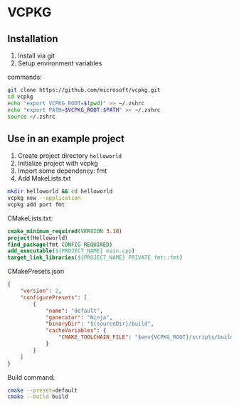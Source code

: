 # VCPKG
## Installation
1. Install via git
2. Setup environment variables

commands:
```bash
git clone https://github.com/microsoft/vcpkg.git
cd vcpkg
echo "export VCPKG_ROOT=$(pwd)" >> ~/.zshrc
echo "export PATH=$VCPKG_ROOT:$PATH" >> ~/.zshrc
source ~/.zshrc
```

## Use in an example project
1. Create project directory `helloworld`
2. Initialize project with vcpkg
3. Import some dependency: fmt
4. Add MakeLists.txt

```bash
mkdir helloworld && cd helloworld
vcpkg new --application
vcpkg add port fmt
```
CMakeLists.txt:
```cmake
cmake_minimum_required(VERSION 3.10)
project(Helloworld)
find_package(fmt CONFIG REQUIRED)
add_executable(${PROJECT_NAME} main.cpp)
target_link_libraries(${PROJECT_NAME} PRIVATE fmt::fmt)
```
CMakePresets.json
```json
{
    "version": 2,
    "configurePresets": [
        {
            "name": "default",
            "generator": "Ninja",
            "binaryDir": "${sourceDir}/build",
            "cacheVariables": {
                "CMAKE_TOOLCHAIN_FILE": "$env{VCPKG_ROOT}/scripts/buildsystems/vcpkg.cmake"
            }
        }
    ]
}
```

Build command:
```bash
cmake --preset=default
cmake --build build
```